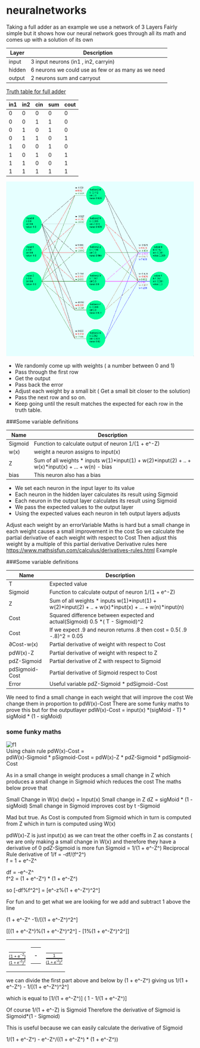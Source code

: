 <STYLE TYPE="text/css">
<!--
TD.denom{font-family: Arial; font-size: 8pt;padding:0px;text-align:center;}
TD.numer{font-family: Arial; font-size: 8pt;border-top: 2px solid black;padding:0px;text-align:center;}
TD.math{font-family: Arial; font-size: 14pt;padding:10px;text-align:center;}

TABLE{border-collapse: collapse;border-spacing: 0;}

--->
</STYLE>

# neuralnetworks

Taking a full adder as an example we use a network of 3 Layers
Fairly simple but it shows how our neural network goes through all its math and comes up with a solution of its own

| Layer | Description | 
| --- | --- |
| input | 3 input neurons (in1 , in2, carryin)|
| hidden | 6 neurons we could use as few or as many as we need|
| output| 2 neurons sum and carryout|  

<span style="text-decoration: underline;">Truth table for full adder </span>

| in1 | in2 | cin| sum| cout|
| --- | --- |--- | --- | --- |
|0|0|0|0|0
|0|0|1|1|0
|0|1|0|1|0
|0|1|1|0|1
|1|0|0|1|0
|1|0|1|0|1
|1|1|0|0|1
|1|1|1|1|1   

![alt text](adder.bmp "Logo Title Text 1")


- We randomly come up with weights ( a number between 0 and 1) 
- Pass through the first row 
- Get the output
- Pass back the error
- Adjust each weight by a small bit ( Get a small bit closer to the solution)
- Pass the next row and so on.
- Keep going until the result matches the expected for each row in the truth table.
 
###Some variable definitions

| Name | Description |
| --- | --- |
|Sigmoid |        Function to calculate output of neuron  1/(1 + e^-Z) |
| w(x) |      weight a neuron assigns to input(x) 
|Z  |             Sum of all weights * inputs  w(1)*input(1) + w(2)*input(2) + .. + w(x)*input(x) + ... + w(n)  - bias 
| bias |  This neuron also has a bias

- We set each neuron in the input layer to its value
- Each neuron in the hidden layer calculates its result using Sigmoid
- Each neuron in the output layer calculates its result using Sigmoid 
- We pass the expected values to the output layer
- Using the expected values each neuron in teh output layers adjusts 

Adjust each weight by an errorVariable
Maths is hard but a small change in each weight causes a small improvement in the cost
So we calculate the partial derivative  of each weight with respect  to Cost
Then adjust this weight by a multiple of this  partial derivative 
Derivative rules here https://www.mathsisfun.com/calculus/derivatives-rules.html
Example 


###Some variable definitions

| Name | Description |
| --- | --- |
| T   |            Expected value |
|Sigmoid |        Function to calculate output of neuron  1/(1 + e^-Z) |
|Z  |             Sum of all weights * inputs  w(1)*input(1) + w(2)*input(2) + .. + w(x)*input(x) + ... + w(n)*input(n)| 
|Cost|            Squared difference between expected and actual(Sigmoid)   0.5 *( T - Sigmoid)^2 |
|Cost| If we expect .9 and neuron returns .8 then cost = 0.5( .9 -.8)^2 = 0.05|
|∂Cost-w(x)|     Partial derivative  of weight with respect  to Cost  <br>
|pdW(x)-Z|        Partial derivative  of weight with respect  to Z
|pdZ-Sigmoid|     Partial derivative  of Z with respect  to Sigmoid
|pdSigmoid-Cost|  Partial derivative  of Sigmoid  respect  to Cost
|Error |          Useful variable  pdZ-Sigmoid *  pdSigmoid-Cost

We need to find a small change in each weight that will improve the cost
We change them in proportion to pdW(x)-Cost
There are some funky maths to prove this but for the outputlayer
 pdW(x)-Cost = input(x) *(sigMoid - T) * sigMoid * (1 - sigMoid)
       
 ### some funky maths
![f1]       
Using chain rule pdW(x)-Cost =  
 pdW(x)-Sigmoid * pSigmoid-Cost  = 
 pdW(x)-Z  *  pdZ-Sigmoid * pdSigmoid-Cost
 
 As in a small change in weight produces a small change in Z which produces a small change in Sigmoid which reduces the cost 
 The maths below prove that 
 
 Small Change in W(x)  dw(x) = Input(x)
 Small change in Z dZ =   sigMoid * (1 - sigMoid)
 Small change in Sigmoid improves cost by t -Sigmoid
  
 
 Mad but true.   As Cost is computed from Sigmoid which in turn is computed from Z which in turn is computed using W(x)

 pdW(x)-Z is just   input(x) as we can treat the other coeffs in Z as constants ( we are only making a small change in W(x) and therefore they have a derivative of 0
 pdZ-Sigmoid is more fun  Sigmoid = 1/(1 + e^-Z^)
 Reciprocal Rule  derivative of 1/f =   -df/(f^2^)    
 f =  1 + e^-Z^
  
 df  = -e^-Z^    
 f^2 = (1 + e^-Z^) * (1 + e^-Z^)  
 
 so [-df%f^2^] =
   [e^-z%(1 + e^-Z^)^2^]
   
 For fun and to get what we are looking for we add and subtract 1 above the line
 
 (1 + e^-Z^ -1)/[(1 + e^-Z^)^2^]
 
 
  [[(1 + e^-Z^)%(1 + e^-Z^)^2^]  - [1%(1 + e^-Z^)^2^]]
  
<table  cellspacing="0" > <tr><td><table style="white-space:pre;border-collapse: collapse;" cellspacing="0" > <tr ><td style="font-size: 8pt;2px solid black;padding:0px;text-align:center;">(1 + e<sup>-Z</sup>)</td></tr> <tr><td class="numer">(1 + e<sup>-Z</sup>)<sup>2</sup></td></tr> </table></td><td><table  cellspacing="0" > <tr ><td class="math">  - </td></tr> </table></td><td><table style="white-space:pre;border-collapse: collapse;" cellspacing="0" > <tr ><td style="font-size: 8pt;2px solid black;padding:0px;text-align:center;">1</td></tr> <tr><td class="numer">(1 + e<sup>-Z</sup>)<sup>2</sup></td></tr> </table></td> </tr></table>


  
  we can divide the first part above and below by (1 + e^-Z^) giving us
  1/(1 + e^-Z^) - 1/[(1 + e^-Z^)^2^]
  
  which is equal to
  [1/(1 + e^-Z^)] ( 1 - 1/(1 + e^-Z^)]
  
  Of course 1/(1 + e^-Z) is Sigmoid 
  Therefore the derivative of Sigmoid is 
  Sigmoid*(1 - Sigmoid)
  
  This is useful because we can easily calculate the derivative of Sigmoid
 
  1/(1 + e^-Z^)  -  e^-Z^/((1 + e^-Z^) * (1 + e^-Z^))


    
[f1]: http://chart.apis.google.com/chart?cht=tx&chl=m=\frac{m_0}{\sqrt{1-{\frac{v^2}{c^2}}}}
 
